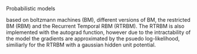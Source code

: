 Probabilistic models

based on boltzmann machines (BM), different versions of BM, the restricted BM (RBM) and the Recurrent Temporal RBM (RTRBM).
The RTRBM is also implemented with the autograd function, however due to the intractability of the model the gradients are approximated by the psuedo log-likelihood, similiarly for the RTRBM with a gaussian hidden unit potential.


